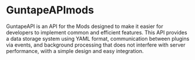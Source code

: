 # GuntapeAPImods
GuntapeAPI is an API for the Mods designed to make it easier for developers to implement common and efficient features. This API provides a data storage system using YAML format, communication between plugins via events, and background processing that does not interfere with server performance, wiith a simple design and easy integration.
